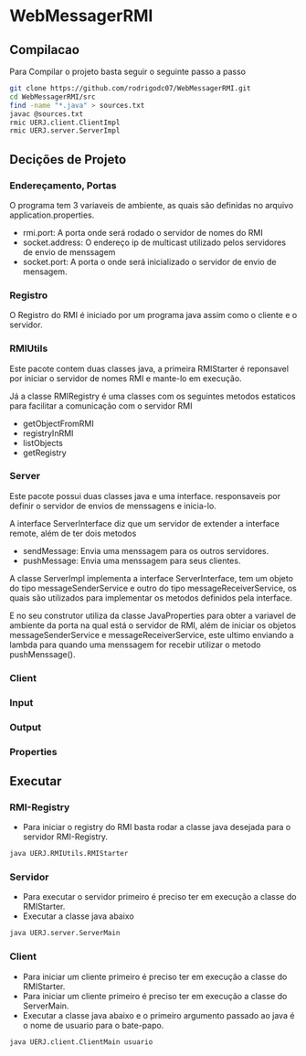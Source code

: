 # WebMessagerRMI
## Compilacao
Para Compilar o projeto basta seguir o seguinte passo a passo
```bash
git clone https://github.com/rodrigodc07/WebMessagerRMI.git
cd WebMessagerRMI/src
find -name "*.java" > sources.txt
javac @sources.txt
rmic UERJ.client.ClientImpl
rmic UERJ.server.ServerImpl
```
## Decições de Projeto
### Endereçamento, Portas
O programa tem 3 variaveis de ambiente, as quais são definidas no arquivo application.properties.
- rmi.port: A porta onde será rodado o servidor de nomes do RMI
- socket.address: O endereço ip de multicast utilizado pelos servidores de envio de menssagem
- socket.port: A porta o onde será inicializado o servidor de envio de mensagem.
### Registro
O Registro do RMI é iniciado por um programa java assim como o cliente e o servidor.
### RMIUtils
Este pacote contem duas classes java, a primeira RMIStarter é reponsavel por iniciar o servidor de nomes RMI e mante-lo em execução.

Já a classe RMIRegistry é uma classes com os seguintes metodos estaticos para facilitar a comunicação com o servidor RMI
- getObjectFromRMI
- registryInRMI
- listObjects
- getRegistry
### Server
Este pacote possui duas classes java e uma interface. responsaveis por definir o servidor de envios de menssagens e inicia-lo.

A interface ServerInterface diz que um servidor de extender a interface remote, além de ter dois metodos
- sendMessage: Envia uma menssagem para os outros servidores.
- pushMessage: Envia uma menssagem para seus clientes.

A classe ServerImpl implementa a interface ServerInterface, tem um objeto do tipo messageSenderService e outro do tipo messageReceiverService, os quais são utilizados para implementar os metodos definidos pela interface.

E no seu construtor utiliza da classe JavaProperties para obter a variavel de ambiente da porta na qual está o servidor de RMI, além de iniciar os objetos messageSenderService e messageReceiverService, este ultimo enviando a lambda para quando uma menssagem for recebir utilizar o metodo pushMenssage().

### Client
### Input
### Output
### Properties
## Executar
### RMI-Registry
- Para iniciar o registry do RMI basta rodar a classe java desejada para o servidor RMI-Registry.
```bash
java UERJ.RMIUtils.RMIStarter
```
### Servidor
- Para executar o servidor primeiro é preciso ter em execução a classe do RMIStarter.
- Executar a classe java abaixo
```bash
java UERJ.server.ServerMain
```

### Client
- Para iniciar um cliente primeiro é preciso ter em execução a classe do RMIStarter.
- Para iniciar um cliente primeiro é preciso ter em execução a classe do ServerMain.
- Executar a classe java abaixo e o primeiro argumento passado ao java é o nome de usuario para o bate-papo.
```bash
java UERJ.client.ClientMain usuario
```

